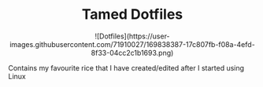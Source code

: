 <h1 align="center">Tamed Dotfiles</h1>
<p align="center">
![Dotfiles](https://user-images.githubusercontent.com/71910027/169838387-17c807fb-f08a-4efd-8f33-04cc2c1b1693.png)
  </p>
<p>Contains my favourite rice that I have created/edited after I started using Linux
  </p>
